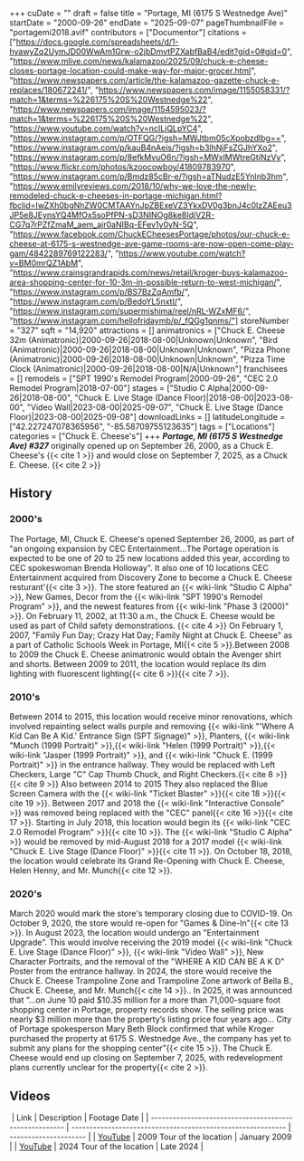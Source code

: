+++
cuDate = ""
draft = false
title = "Portage, MI (6175 S Westnedge Ave)"
startDate = "2000-09-26"
endDate = "2025-09-07"
pageThumbnailFile = "portagemi2018.avif"
contributors = ["Documentor"]
citations = ["https://docs.google.com/spreadsheets/d/1-hyawyZq2UymJD00WwAm1Grw-o2jbDmvtPZXabfBaB4/edit?gid=0#gid=0", "https://www.mlive.com/news/kalamazoo/2025/09/chuck-e-cheese-closes-portage-location-could-make-way-for-major-grocer.html", "https://www.newspapers.com/article/the-kalamazoo-gazette-chuck-e-replaces/180672241/", "https://www.newspapers.com/image/1155058331/?match=1&terms=%226175%20S%20Westnedge%22", "https://www.newspapers.com/image/1154595023/?match=1&terms=%226175%20S%20Westnedge%22", "https://www.youtube.com/watch?v=ncILjQLpYC4", "https://www.instagram.com/p/OTFQG/?igsh=MWJtbm05cXpobzdlbg==", "https://www.instagram.com/p/kauB4nAeis/?igsh=b3lhNjFsZGJhYXo2", "https://www.instagram.com/p/8efkMvuO6n/?igsh=MWxlMWtreGtjNzVy", "https://www.flickr.com/photos/kzoocowboy/41809783970", "https://www.instagram.com/p/Bmdz85cBr-e/?igsh=aTNudzE5Ynlnb3hm", "https://www.emilyreviews.com/2018/10/why-we-love-the-newly-remodeled-chuck-e-cheeses-in-portage-michigan.html?fbclid=IwZXh0bgNhZW0CMTAAYnJpZBExeVZ3YkxDV0g3bnJ4c0lzZAEeu3JP5e8JEynsYQ4MfOx5soPfPN-sD3NINOg8ke8IdjV2R-CG7q7rPZfZmaM_aem_ajr0aNIBq-EFev1y0yN-5Q", "https://www.facebook.com/ChuckECheesesPortage/photos/our-chuck-e-cheese-at-6175-s-westnedge-ave-game-rooms-are-now-open-come-play-gam/4842289769122283/", "https://www.youtube.com/watch?v=BM0mrQZ1AbM", "https://www.crainsgrandrapids.com/news/retail/kroger-buys-kalamazoo-area-shopping-center-for-10-3m-in-possible-return-to-west-michigan/", "https://www.instagram.com/p/BS7BzZqAmfb/", "https://www.instagram.com/p/BedoYL5nxtI/", "https://www.instagram.com/supermishima/reel/nRL-WZxMF6/", "https://www.instagram.com/hellofridaymb/p/_fQGg1qnms/"]
storeNumber = "327"
sqft = "14,920"
attractions = []
animatronics = ["Chuck E. Cheese 32m (Animatronic)|2000-09-26|2018-08-00|Unknown|Unknown", "Bird (Animatronic)|2000-09-26|2018-08-00|Unknown|Unknown", "Pizza Phone (Animatronic)|2000-09-26|2018-08-00|Unknown|Unknown", "Pizza Time Clock (Animatronic)|2000-09-26|2018-08-00|N/A|Unknown"]
franchisees = []
remodels = ["SPT 1990's Remodel Program|2000-09-26", "CEC 2.0 Remodel Program|2018-07-00"]
stages = ["Studio C Alpha|2000-09-26|2018-08-00", "Chuck E. Live Stage (Dance Floor)|2018-08-00|2023-08-00", "Video Wall|2023-08-00|2025-09-07", "Chuck E. Live Stage (Dance Floor)|2023-08-00|2025-09-08"]
downloadLinks = []
latitudeLongitude = ["42.227247078365956", "-85.58709755123635"]
tags = ["Locations"]
categories = ["Chuck E. Cheese's"]
+++
***Portage, MI (6175 S Westnedge Ave) #327*** originally opened up on September 26, 2000, as a Chuck E. Cheese's {{< cite 1 >}} and would close on September 7, 2025, as a Chuck E. Cheese. {{< cite 2 >}}

## History
### 2000's
The Portage, MI, Chuck E. Cheese's opened September 26, 2000, as part of "an ongoing expansion by CEC Entertainment...The Portage operation is expected to be one of 20 to 25 new locations added this year, according to CEC spokeswoman Brenda Holloway". It also one of 10 locations CEC Entertainment acquired from Discovery Zone to become a Chuck E. Cheese resturant'{{< cite 3 >}}. The store featured an {{< wiki-link "Studio C Alpha" >}}, New Games, Decor from the {{< wiki-link "SPT 1990's Remodel Program" >}}, and the newest features from {{< wiki-link "Phase 3 (2000)" >}}. On February 11, 2002, at 11:30 a.m., the Chuck E. Cheese would be used as part of Child safety demonstrations. {{< cite 4 >}} On February 1, 2007, "Family Fun Day; Crazy Hat Day; Family Night at Chuck E. Cheese" as a part of Catholic Schools Week in Portage, MI{{< cite 5 >}}.Between 2008 to 2009 the Chuck E. Cheese animatronic would obtain the Avenger shirt and shorts. Between 2009 to 2011, the location would replace its dim lighting with fluorescent lighting{{< cite 6 >}}{{< cite 7 >}}. 

### 2010's
Between 2014 to 2015, this location would receive minor renovations, which involved repainting select walls purple and removing {{< wiki-link "'Where A Kid Can Be A Kid.' Entrance Sign (SPT Signage)" >}}, Planters, {{< wiki-link "Munch (1999 Portrait)" >}},{{< wiki-link "Helen (1999 Portrait)" >}},{{< wiki-link "Jasper (1999 Portrait)" >}}, and {{< wiki-link "Chuck E. (1999 Portrait)" >}} in the entrance hallway. They would be replaced with Left Checkers, Large "C" Cap Thumb Chuck, and Right Checkers.{{< cite 8 >}}{{< cite 9 >}} Also  between 2014 to 2015 They also replaced the Blue Screen Camera with the {{< wiki-link "Ticket Blaster" >}}{{< cite 18 >}}{{< cite 19 >}}. Between 2017 and 2018 the {{< wiki-link "Interactive Console" >}} was removed being replaced with the "CEC" panel{{< cite 16 >}}{{< cite 17 >}}. Starting in July 2018, this location would begin its {{< wiki-link "CEC 2.0 Remodel Program" >}}{{< cite 10 >}}. The {{< wiki-link "Studio C Alpha" >}} would be removed by mid-August 2018 for a 2017 model {{< wiki-link "Chuck E. Live Stage (Dance Floor)" >}}{{< cite 11 >}}. On October 18, 2018, the location would celebrate its Grand Re-Opening with Chuck E. Cheese, Helen Henny, and Mr. Munch{{< cite 12 >}}.

### 2020's
March 2020 would mark the store's temporary closing due to COVID-19. On October 9, 2020, the store would re-open for "Games & Dine-In"{{< cite 13 >}}. In August 2023, the location would undergo an "Entertainment Upgrade". This would involve receiving the 2019 model {{< wiki-link "Chuck E. Live Stage (Dance Floor)" >}}, {{< wiki-link "Video Wall" >}}, New Character Portraits, and the removal of the "WHERE A KID CAN BE A K D" Poster from the entrance hallway. In 2024, the store would receive the Chuck E. Cheese Trampoline Zone and Trampoline Zone artwork of Bella B., Chuck E. Cheese, and Mr. Munch{{< cite 14 >}}.. In 2025, it was announced that “...on June 10 paid $10.35 million for a more than 71,000-square foot shopping center in Portage, property records show. The selling price was nearly $3 million more than the property’s listing price four years ago… City of Portage spokesperson Mary Beth Block confirmed that while Kroger purchased the property at 6175 S. Westnedge Ave., the company has yet to submit any plans for the shopping center”{{< cite 15 >}}. The Chuck E. Cheese would end up closing on September 7, 2025, with redevelopment plans currently unclear for the property{{< cite 2 >}}. 

## Videos
﻿
| Link                                                   | Description                                                 | Footage Date          |
| ------------------------------------------------------ | ----------------------------------------------------------- | --------------------- |
| [YouTube](https://www.youtube.com/watch?v=ncILjQLpYC4) | 2009 Tour of the location                                   | January 2009          |
| [YouTube](https://www.youtube.com/watch?v=BM0mrQZ1AbM) | 2024 Tour of the location                                   | Late 2024             | 
